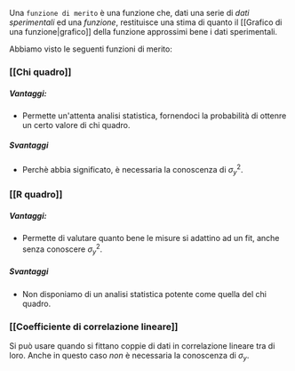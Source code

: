 Una `funzione di merito`  è una funzione che, dati una serie di _dati sperimentali_ ed una _funzione_, restituisce una stima di quanto il [[Grafico di una funzione|grafico]] della funzione approssimi bene i dati sperimentali.

Abbiamo visto le seguenti funzioni di merito:
### [[Chi quadro]]
##### Vantaggi:
- Permette un'attenta analisi statistica, fornendoci la probabilità di ottenre un certo valore di chi quadro.
##### Svantaggi
- Perchè abbia significato, è necessaria la conoscenza di $\sigma_y^2$.

### [[R quadro]]
##### Vantaggi:
- Permette di valutare quanto bene le misure si adattino ad un fit, anche senza conoscere $\sigma_y^2$.
##### Svantaggi
- Non disponiamo di un analisi statistica potente come quella del chi quadro.

### [[Coefficiente di correlazione lineare]]
Si può usare quando si fittano coppie di dati in correlazione lineare tra di loro. Anche in questo caso _non_ è necessaria la conoscenza di $\sigma_y$.